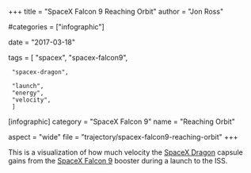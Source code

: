 +++
title = "SpaceX Falcon 9 Reaching Orbit"
author = "Jon Ross"

#categories = ["infographic"]

date = "2017-03-18"

tags = [
     "spacex",
     "spacex-falcon9",
     
     "spacex-dragon",
     
     "launch",
     "energy",
     "velocity",
     ]

[infographic]
category = "SpaceX Falcon 9"
name = "Reaching Orbit"

aspect = "wide"
file = "trajectory/spacex-falcon9-reaching-orbit"
+++

This is a visualization of how much velocity the
[SpaceX Dragon](/tags/spacex-dragon) capsule gains from the
[SpaceX Falcon 9](/tags/spacex-falcon9) booster during a launch to the
ISS.
